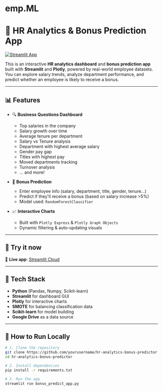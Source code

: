 # emp.ML

# 💼 HR Analytics & Bonus Prediction App

[![Streamlit App](https://img.shields.io/badge/View%20App-Click%20Here-brightgreen)](https://lsedt9m9waq9zartbd7hcc.streamlit.app/)

This is an interactive **HR analytics dashboard** and **bonus prediction app** built with **Streamlit** and **Plotly**, powered by real-world employee datasets.  
You can explore salary trends, analyze department performance, and predict whether an employee is likely to receive a bonus.

---

## 📊 Features

- 🔍 **Business Questions Dashboard**
  - Top salaries in the company
  - Salary growth over time
  - Average tenure per department
  - Salary vs Tenure analysis
  - Department with highest average salary
  - Gender pay gap
  - Titles with highest pay
  - Moved departments tracking
  - Turnover analysis
  - ... and more!

- 🤖 **Bonus Prediction**
  - Enter employee info (salary, department, title, gender, tenure...)
  - Predict if they'll receive a bonus (based on salary increase >5%)
  - Model used: `RandomForestClassifier`

- 📈 **Interactive Charts**
  - Built with `Plotly Express` & `Plotly Graph Objects`
  - Dynamic filtering & auto-updating visuals

---

## 🚀 Try it now

🔗 **Live app**: [Streamlit Cloud](https://lsedt9m9waq9zartbd7hcc.streamlit.app/)

---

## 🧠 Tech Stack

- **Python** (Pandas, Numpy, Scikit-learn)
- **Streamlit** for dashboard GUI
- **Plotly** for interactive charts
- **SMOTE** for balancing classification data
- **Scikit-learn** for model building
- **Google Drive** as a data source



---

## 📌 How to Run Locally

```bash
# 1. Clone the repository
git clone https://github.com/yourusername/hr-analytics-bonus-predictor.git
cd hr-analytics-bonus-predictor

# 2. Install dependencies
pip install -r requirements.txt

# 3. Run the app
streamlit run bonus_predict_app.py


